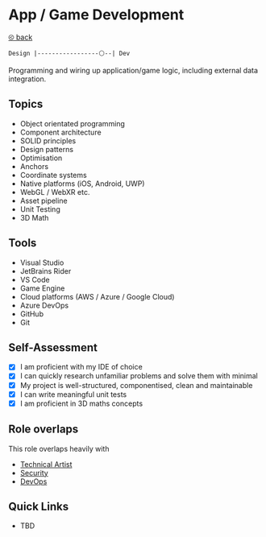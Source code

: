 # App / Game Development

[&olt; back](../README.md)

`Design |-----------------⚪--| Dev`

Programming and wiring up application/game logic, including external data integration.

## Topics

* Object orientated programming
* Component architecture
* SOLID principles
* Design patterns
* Optimisation
* Anchors
* Coordinate systems
* Native platforms (iOS, Android, UWP)
* WebGL / WebXR etc.
* Asset pipeline
* Unit Testing
* 3D Math

## Tools

* Visual Studio
* JetBrains Rider
* VS Code
* Game Engine
* Cloud platforms (AWS / Azure / Google Cloud)
* Azure DevOps
* GitHub
* Git

## Self-Assessment

- [x] I am proficient with my IDE of choice
- [x] I can quickly research unfamiliar problems and solve them with minimal
- [x] My project is well-structured, componentised, clean and maintainable
- [x] I can write meaningful unit tests
- [x] I am proficient in 3D maths concepts

## Role overlaps

This role overlaps heavily with

* [Technical Artist](technical-artistry.md)
* [Security](security.md)
* [DevOps](devops.md)

## Quick Links

* TBD